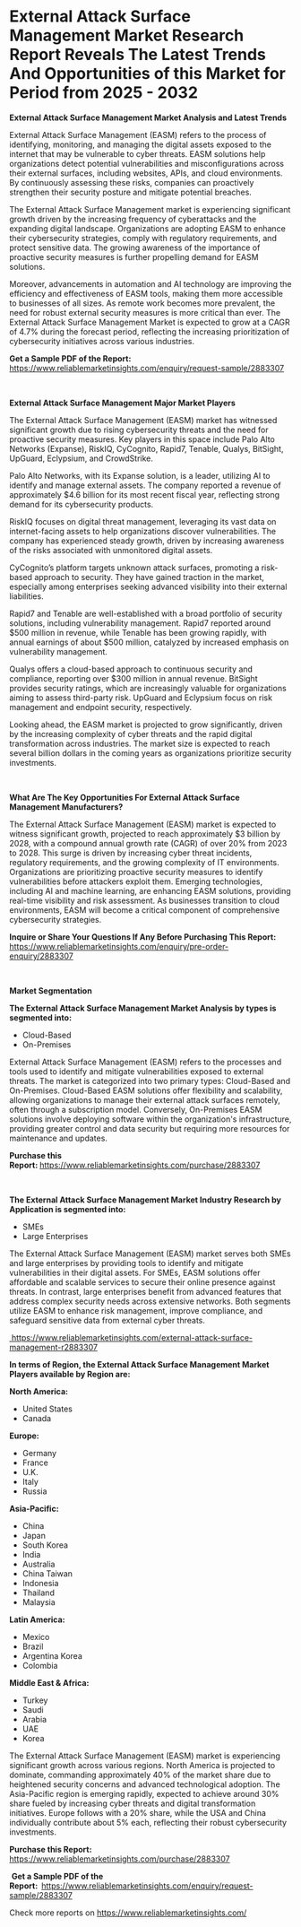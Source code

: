 <p><h1>External Attack Surface Management Market Research Report Reveals The Latest Trends And Opportunities of this Market for Period from 2025 - 2032</h1></p><p><strong>External Attack Surface Management Market Analysis and Latest Trends</strong></p>
<p><p>External Attack Surface Management (EASM) refers to the process of identifying, monitoring, and managing the digital assets exposed to the internet that may be vulnerable to cyber threats. EASM solutions help organizations detect potential vulnerabilities and misconfigurations across their external surfaces, including websites, APIs, and cloud environments. By continuously assessing these risks, companies can proactively strengthen their security posture and mitigate potential breaches.</p><p>The External Attack Surface Management market is experiencing significant growth driven by the increasing frequency of cyberattacks and the expanding digital landscape. Organizations are adopting EASM to enhance their cybersecurity strategies, comply with regulatory requirements, and protect sensitive data. The growing awareness of the importance of proactive security measures is further propelling demand for EASM solutions.</p><p>Moreover, advancements in automation and AI technology are improving the efficiency and effectiveness of EASM tools, making them more accessible to businesses of all sizes. As remote work becomes more prevalent, the need for robust external security measures is more critical than ever. The External Attack Surface Management Market is expected to grow at a CAGR of 4.7% during the forecast period, reflecting the increasing prioritization of cybersecurity initiatives across various industries.</p></p>
<p><strong>Get a Sample PDF of the Report:&nbsp;</strong> <a href="https://www.reliablemarketinsights.com/enquiry/request-sample/2883307?utm_campaign=3312&utm_medium=2&utm_source=Github&utm_content=ia&utm_term=13032025&utm_id=external-attack-surface-management">https://www.reliablemarketinsights.com/enquiry/request-sample/2883307</a></p>
<p>&nbsp;</p>
<p><strong>External Attack Surface Management Major Market Players</strong></p>
<p><p>The External Attack Surface Management (EASM) market has witnessed significant growth due to rising cybersecurity threats and the need for proactive security measures. Key players in this space include Palo Alto Networks (Expanse), RiskIQ, CyCognito, Rapid7, Tenable, Qualys, BitSight, UpGuard, Eclypsium, and CrowdStrike.</p><p>Palo Alto Networks, with its Expanse solution, is a leader, utilizing AI to identify and manage external assets. The company reported a revenue of approximately $4.6 billion for its most recent fiscal year, reflecting strong demand for its cybersecurity products.</p><p>RiskIQ focuses on digital threat management, leveraging its vast data on internet-facing assets to help organizations discover vulnerabilities. The company has experienced steady growth, driven by increasing awareness of the risks associated with unmonitored digital assets.</p><p>CyCognito’s platform targets unknown attack surfaces, promoting a risk-based approach to security. They have gained traction in the market, especially among enterprises seeking advanced visibility into their external liabilities.</p><p>Rapid7 and Tenable are well-established with a broad portfolio of security solutions, including vulnerability management. Rapid7 reported around $500 million in revenue, while Tenable has been growing rapidly, with annual earnings of about $500 million, catalyzed by increased emphasis on vulnerability management.</p><p>Qualys offers a cloud-based approach to continuous security and compliance, reporting over $300 million in annual revenue. BitSight provides security ratings, which are increasingly valuable for organizations aiming to assess third-party risk. UpGuard and Eclypsium focus on risk management and endpoint security, respectively.</p><p>Looking ahead, the EASM market is projected to grow significantly, driven by the increasing complexity of cyber threats and the rapid digital transformation across industries. The market size is expected to reach several billion dollars in the coming years as organizations prioritize security investments.</p></p>
<p>&nbsp;</p>
<p><strong>What Are The Key Opportunities For External Attack Surface Management Manufacturers?</strong></p>
<p><p>The External Attack Surface Management (EASM) market is expected to witness significant growth, projected to reach approximately $3 billion by 2028, with a compound annual growth rate (CAGR) of over 20% from 2023 to 2028. This surge is driven by increasing cyber threat incidents, regulatory requirements, and the growing complexity of IT environments. Organizations are prioritizing proactive security measures to identify vulnerabilities before attackers exploit them. Emerging technologies, including AI and machine learning, are enhancing EASM solutions, providing real-time visibility and risk assessment. As businesses transition to cloud environments, EASM will become a critical component of comprehensive cybersecurity strategies.</p></p>
<p><strong>Inquire or Share Your Questions If Any Before Purchasing This Report:</strong> <a href="https://www.reliablemarketinsights.com/enquiry/pre-order-enquiry/2883307?utm_campaign=3312&utm_medium=2&utm_source=Github&utm_content=ia&utm_term=13032025&utm_id=external-attack-surface-management">https://www.reliablemarketinsights.com/enquiry/pre-order-enquiry/2883307</a></p>
<p>&nbsp;</p>
<p><strong>Market Segmentation</strong></p>
<p><strong>The External Attack Surface Management Market Analysis by types is segmented into:</strong></p>
<p><ul><li>Cloud-Based</li><li>On-Premises</li></ul></p>
<p><p>External Attack Surface Management (EASM) refers to the processes and tools used to identify and mitigate vulnerabilities exposed to external threats. The market is categorized into two primary types: Cloud-Based and On-Premises. Cloud-Based EASM solutions offer flexibility and scalability, allowing organizations to manage their external attack surfaces remotely, often through a subscription model. Conversely, On-Premises EASM solutions involve deploying software within the organization's infrastructure, providing greater control and data security but requiring more resources for maintenance and updates.</p></p>
<p><strong>Purchase this Report:&nbsp;</strong><a href="https://www.reliablemarketinsights.com/purchase/2883307?utm_campaign=3312&utm_medium=2&utm_source=Github&utm_content=ia&utm_term=13032025&utm_id=external-attack-surface-management">https://www.reliablemarketinsights.com/purchase/2883307</a></p>
<p>&nbsp;</p>
<p><strong>The External Attack Surface Management Market Industry Research by Application is segmented into:</strong></p>
<p><ul><li>SMEs</li><li>Large Enterprises</li></ul></p>
<p><p>The External Attack Surface Management (EASM) market serves both SMEs and large enterprises by providing tools to identify and mitigate vulnerabilities in their digital assets. For SMEs, EASM solutions offer affordable and scalable services to secure their online presence against threats. In contrast, large enterprises benefit from advanced features that address complex security needs across extensive networks. Both segments utilize EASM to enhance risk management, improve compliance, and safeguard sensitive data from external cyber threats.</p></p>
<p><a href="https://www.reliablemarketinsights.com/external-attack-surface-management-r2883307?utm_campaign=3312&utm_medium=2&utm_source=Github&utm_content=ia&utm_term=13032025&utm_id=external-attack-surface-management">&nbsp;https://www.reliablemarketinsights.com/external-attack-surface-management-r2883307</a></p>
<p><strong>In terms of Region, the External Attack Surface Management Market Players available by Region are:</strong></p>
<p>
    <p> <strong> North America: </strong>
        <ul>
            <li>United States</li>
            <li>Canada</li>
        </ul>
        </p> 
    <p> <strong> Europe: </strong>
        <ul>
            <li>Germany</li>
            <li>France</li>
            <li>U.K.</li>
            <li>Italy</li>
            <li>Russia</li>
        </ul>
        </p> 
    <p> <strong> Asia-Pacific: </strong>
        <ul>
            <li>China</li>
            <li>Japan</li>
            <li>South Korea</li>
            <li>India</li>
            <li>Australia</li>
            <li>China Taiwan</li>
            <li>Indonesia</li>
            <li>Thailand</li>
            <li>Malaysia</li>
        </ul>
        </p> 
    <p> <strong> Latin America: </strong>
        <ul>
            <li>Mexico</li>
            <li>Brazil</li>
            <li>Argentina Korea</li>
            <li>Colombia</li>
        </ul>
        </p> 
    <p> <strong> Middle East & Africa: </strong>
        <ul>
            <li>Turkey</li>
            <li>Saudi</li>
            <li>Arabia</li>
            <li>UAE</li>
            <li>Korea</li>
        </ul>
    </p>
    </p>
<p><p>The External Attack Surface Management (EASM) market is experiencing significant growth across various regions. North America is projected to dominate, commanding approximately 40% of the market share due to heightened security concerns and advanced technological adoption. The Asia-Pacific region is emerging rapidly, expected to achieve around 30% share fueled by increasing cyber threats and digital transformation initiatives. Europe follows with a 20% share, while the USA and China individually contribute about 5% each, reflecting their robust cybersecurity investments.</p></p>
<p><strong>Purchase this Report: </strong><a href="https://www.reliablemarketinsights.com/purchase/2883307?utm_campaign=3312&utm_medium=2&utm_source=Github&utm_content=ia&utm_term=13032025&utm_id=external-attack-surface-management">https://www.reliablemarketinsights.com/purchase/2883307</a></p>
<p>&nbsp;<strong>Get a Sample PDF of the Report:&nbsp;&nbsp;</strong><a href="https://www.reliablemarketinsights.com/enquiry/request-sample/2883307?utm_campaign=3312&utm_medium=2&utm_source=Github&utm_content=ia&utm_term=13032025&utm_id=external-attack-surface-management">https://www.reliablemarketinsights.com/enquiry/request-sample/2883307</a></p>
<p><strong></strong></p>
<p>Check more reports on <a href="https://www.reliablemarketinsights.com/?utm_campaign=3312&utm_medium=2&utm_source=Github&utm_content=ia&utm_term=13032025&utm_id=external-attack-surface-management">https://www.reliablemarketinsights.com/</a></p>